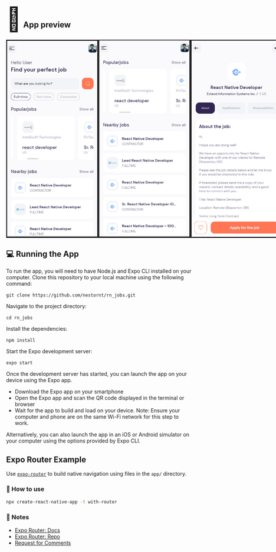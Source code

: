 <h2><span style="font-size: 3em;">📱</span> App preview </h2>

<div style="display: flex; flex-direction: row;">
  <img src="images/image1.PNG" width="250" />
  <img src="images/image2.PNG" width="250" />
  <img src="images/image3.PNG" width="250" />
  <img src="images/image4.PNG" width="250" />
  <img src="images/image5.PNG" width="250" /> 
  <img src="images/Image6.PNG" width="250" /> 
</div>

## 💻 Running the App

To run the app, you will need to have Node.js and Expo CLI installed on your computer.
Clone this repository to your local machine using the following command:

```console
git clone https://github.com/nestornt/rn_jobs.git
```

Navigate to the project directory:

```console
cd rn_jobs
```

Install the dependencies:
```console
npm install
```

Start the Expo development server:

```console
expo start
```

Once the development server has started, you can launch the app on your device using the Expo app.

- Download the Expo app on your smartphone
- Open the Expo app and scan the QR code displayed in the terminal or browser
- Wait for the app to build and load on your device.
Note: Ensure your computer and phone are on the same Wi-Fi network for this step to work.

Alternatively, you can also launch the app in an iOS or Android simulator on your computer using the options provided by Expo CLI.

## Expo Router Example

Use [`expo-router`](https://expo.github.io/router) to build native navigation using files in the `app/` directory.

### 🚀 How to use

```sh
npx create-react-native-app -t with-router
```

### 📝 Notes

- [Expo Router: Docs](https://expo.github.io/router)
- [Expo Router: Repo](https://github.com/expo/router)
- [Request for Comments](https://github.com/expo/router/discussions/1)
